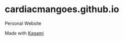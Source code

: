 # cardiacmangoes.github.io
Personal Website

Made with [Kagami](https://github.com/kamikat/jekyll-theme-kagami)
